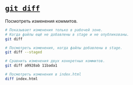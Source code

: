 # [`git diff`](../index.md)

Посмотреть изменения коммитов.

```bash
# Показывает изменения только в рабочей зоне.
# Когда файлы ещё не добавлены в stage и не опубликованы.
git diff

# Посмотреть изменения, когда файлы добавлены в stage.
git diff --staged

# Сравнить изменения двух конкретных коммитов.
git diff a9928ab 11bada1

# Посмотреть изменения в index.html
diff index.html
```
